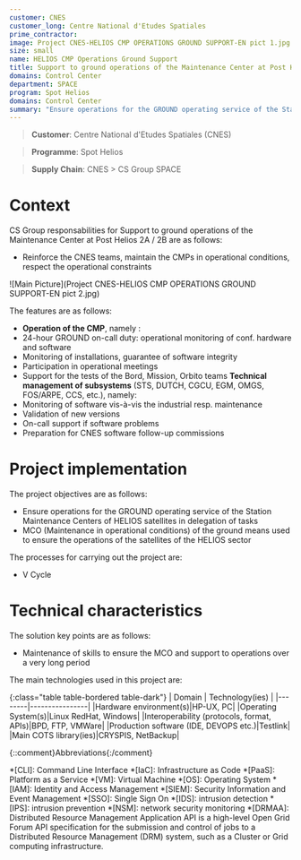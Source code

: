 ```yaml
---
customer: CNES
customer_long: Centre National d'Etudes Spatiales
prime_contractor: 
image: Project CNES-HELIOS CMP OPERATIONS GROUND SUPPORT-EN pict 1.jpg
size: small
name: HELIOS CMP Operations Ground Support
title: Support to ground operations of the Maintenance Center at Post Helios 2A / 2B
domains: Control Center
department: SPACE
program: Spot Helios
domains: Control Center
summary: "Ensure operations for the GROUND operating service of the Station Maintenance Centers of HELIOS satellites in delegation of tasks. MCO (Maintenance in operational conditions) of the ground means used to ensure the operations of the satellites of the HELIOS sector"
---
```


> __Customer__\: Centre National d'Etudes Spatiales (CNES)

> __Programme__\: Spot Helios

> __Supply Chain__\: CNES >  CS Group SPACE


# Context


CS Group responsabilities for Support to ground operations of the Maintenance Center at Post Helios 2A / 2B are as follows:
* Reinforce the CNES teams, maintain the CMPs in operational conditions, respect the operational constraints

![Main Picture](Project CNES-HELIOS CMP OPERATIONS GROUND SUPPORT-EN pict 2.jpg)

The features are as follows:
* **Operation of the CMP**, namely :
* 24-hour GROUND on-call duty: operational monitoring of conf. hardware and software
* Monitoring of installations, guarantee of software integrity
* Participation in operational meetings 
* Support for the tests of the Bord, Mission, Orbito teams
	**Technical management of subsystems** (STS, DUTCH, CGCU, EGM, OMGS, FOS/ARPE, CCS, etc.), namely:
* Monitoring of software vis-à-vis the industrial resp. maintenance 
* Validation of new versions
* On-call support if software problems
* Preparation for CNES software follow-up commissions

# Project implementation

The project objectives are as follows:
* Ensure operations for the GROUND operating service of the Station Maintenance Centers of HELIOS satellites in delegation of tasks
* MCO (Maintenance in operational conditions) of the ground means used to ensure the operations of the satellites of the HELIOS sector

The processes for carrying out the project are:
* V Cycle

# Technical characteristics

The solution key points are as follows:
* Maintenance of skills to ensure the MCO and support to operations over a very long period



The main technologies used in this project are:

{:class="table table-bordered table-dark"}
| Domain | Technology(ies) |
|--------|----------------|
|Hardware environment(s)|HP-UX, PC|
|Operating System(s)|Linux RedHat, Windows|
|Interoperability (protocols, format, APIs)|BPD,  FTP, VMWare|
|Production software (IDE, DEVOPS etc.)|Testlink|
|Main COTS library(ies)|CRYSPIS, NetBackup|



{::comment}Abbreviations{:/comment}

*[CLI]: Command Line Interface
*[IaC]: Infrastructure as Code
*[PaaS]: Platform as a Service
*[VM]: Virtual Machine
*[OS]: Operating System
*[IAM]: Identity and Access Management
*[SIEM]: Security Information and Event Management
*[SSO]: Single Sign On
*[IDS]: intrusion detection
*[IPS]: intrusion prevention
*[NSM]: network security monitoring
*[DRMAA]: Distributed Resource Management Application API is a high-level Open Grid Forum API specification for the submission and control of jobs to a Distributed Resource Management (DRM) system, such as a Cluster or Grid computing infrastructure.
